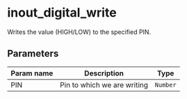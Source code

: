 inout_digital_write
==========

Writes the value (HIGH/LOW) to the specified PIN.

Parameters
----------

| Param name | Description | Type     |
 ------------|-------------|----------
| PIN     | Pin to which we are writing | `Number` |
